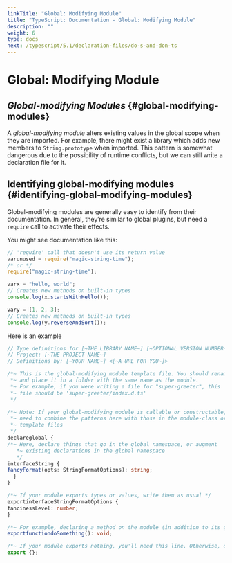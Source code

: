 ```yaml
---
linkTitle: "Global: Modifying Module"
title: "TypeScript: Documentation - Global: Modifying Module"
description: ""
weight: 6
type: docs
next: /typescript/5.1/declaration-files/do-s-and-don-ts
---
```


# Global: Modifying Module

## *Global-modifying Modules* {#global-modifying-modules}

A *global-modifying module* alters existing values in the global scope when they are imported.
For example, there might exist a library which adds new members to `String.prototype` when imported.
This pattern is somewhat dangerous due to the possibility of runtime conflicts,
but we can still write a declaration file for it.

## Identifying global-modifying modules {#identifying-global-modifying-modules}

Global-modifying modules are generally easy to identify from their documentation.
In general, they’re similar to global plugins, but need a `require` call to activate their effects.

You might see documentation like this:

```js
// 'require' call that doesn't use its return value
varunused = require("magic-string-time");
/* or */
require("magic-string-time");

varx = "hello, world";
// Creates new methods on built-in types
console.log(x.startsWithHello());

vary = [1, 2, 3];
// Creates new methods on built-in types
console.log(y.reverseAndSort());
```

Here is an example

```ts
// Type definitions for [~THE LIBRARY NAME~] [~OPTIONAL VERSION NUMBER~]
// Project: [~THE PROJECT NAME~]
// Definitions by: [~YOUR NAME~] <[~A URL FOR YOU~]>

/*~ This is the global-modifying module template file. You should rename it to index.d.ts
 *~ and place it in a folder with the same name as the module.
 *~ For example, if you were writing a file for "super-greeter", this
 *~ file should be 'super-greeter/index.d.ts'
 */

/*~ Note: If your global-modifying module is callable or constructable, you'll
 *~ need to combine the patterns here with those in the module-class or module-function
 *~ template files
 */
declareglobal {
/*~ Here, declare things that go in the global namespace, or augment
   *~ existing declarations in the global namespace
   */
interfaceString {
fancyFormat(opts: StringFormatOptions): string;
  }
}

/*~ If your module exports types or values, write them as usual */
exportinterfaceStringFormatOptions {
fancinessLevel: number;
}

/*~ For example, declaring a method on the module (in addition to its global side effects) */
exportfunctiondoSomething(): void;

/*~ If your module exports nothing, you'll need this line. Otherwise, delete it */
export {};
```
